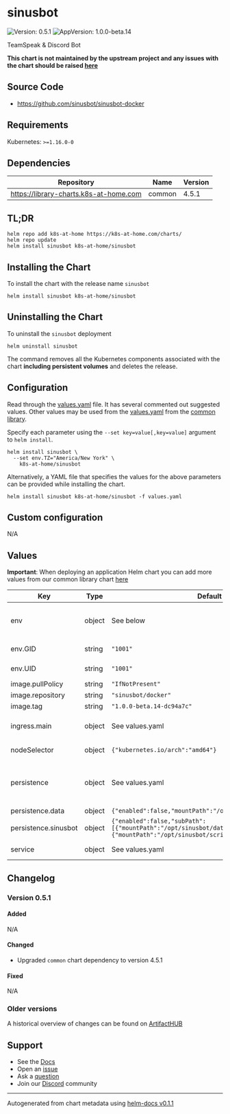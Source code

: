 # sinusbot

![Version: 0.5.1](https://img.shields.io/badge/Version-0.5.1-informational?style=flat-square) ![AppVersion: 1.0.0-beta.14](https://img.shields.io/badge/AppVersion-1.0.0--beta.14-informational?style=flat-square)

TeamSpeak & Discord Bot

**This chart is not maintained by the upstream project and any issues with the chart should be raised [here](https://github.com/k8s-at-home/charts/issues/new/choose)**

## Source Code

* <https://github.com/sinusbot/sinusbot-docker>

## Requirements

Kubernetes: `>=1.16.0-0`

## Dependencies

| Repository | Name | Version |
|------------|------|---------|
| https://library-charts.k8s-at-home.com | common | 4.5.1 |

## TL;DR

```console
helm repo add k8s-at-home https://k8s-at-home.com/charts/
helm repo update
helm install sinusbot k8s-at-home/sinusbot
```

## Installing the Chart

To install the chart with the release name `sinusbot`

```console
helm install sinusbot k8s-at-home/sinusbot
```

## Uninstalling the Chart

To uninstall the `sinusbot` deployment

```console
helm uninstall sinusbot
```

The command removes all the Kubernetes components associated with the chart **including persistent volumes** and deletes the release.

## Configuration

Read through the [values.yaml](./values.yaml) file. It has several commented out suggested values.
Other values may be used from the [values.yaml](https://github.com/k8s-at-home/library-charts/tree/main/charts/stable/common/values.yaml) from the [common library](https://github.com/k8s-at-home/library-charts/tree/main/charts/stable/common).

Specify each parameter using the `--set key=value[,key=value]` argument to `helm install`.

```console
helm install sinusbot \
  --set env.TZ="America/New York" \
    k8s-at-home/sinusbot
```

Alternatively, a YAML file that specifies the values for the above parameters can be provided while installing the chart.

```console
helm install sinusbot k8s-at-home/sinusbot -f values.yaml
```

## Custom configuration

N/A

## Values

**Important**: When deploying an application Helm chart you can add more values from our common library chart [here](https://github.com/k8s-at-home/library-charts/tree/main/charts/stable/common)

| Key | Type | Default | Description |
|-----|------|---------|-------------|
| env | object | See below | environment variables. See more environment variables in the [${CHARTNAME} documentation](https://${CHARTNAME}.org/docs). |
| env.GID | string | `"1001"` | Specify the group ID the application will run as |
| env.UID | string | `"1001"` | Specify the user ID the application will run as |
| image.pullPolicy | string | `"IfNotPresent"` | image pull policy |
| image.repository | string | `"sinusbot/docker"` | image repository |
| image.tag | string | `"1.0.0-beta.14-dc94a7c"` | image tag |
| ingress.main | object | See values.yaml | Enable and configure ingress settings for the chart under this key. |
| nodeSelector | object | `{"kubernetes.io/arch":"amd64"}` | The official SinusBot image is only available for x86_64. |
| persistence | object | See values.yaml | Configure persistence settings for the chart under this key. Choose either -- a single volume for all data or separate volumes for each sub-directory. |
| persistence.data | object | `{"enabled":false,"mountPath":"/opt/sinusbot/data"}` | separate volumes |
| persistence.sinusbot | object | `{"enabled":false,"subPath":[{"mountPath":"/opt/sinusbot/data","path":"data"},{"mountPath":"/opt/sinusbot/scripts","path":"scripts"}]}` | single volume |
| service | object | See values.yaml | Configures service settings for the chart. |

## Changelog

### Version 0.5.1

#### Added

N/A

#### Changed

* Upgraded `common` chart dependency to version 4.5.1

#### Fixed

N/A

### Older versions

A historical overview of changes can be found on [ArtifactHUB](https://artifacthub.io/packages/helm/k8s-at-home/sinusbot?modal=changelog)

## Support

- See the [Docs](https://docs.k8s-at-home.com/our-helm-charts/getting-started/)
- Open an [issue](https://github.com/k8s-at-home/charts/issues/new/choose)
- Ask a [question](https://github.com/k8s-at-home/organization/discussions)
- Join our [Discord](https://discord.gg/sTMX7Vh) community

----------------------------------------------
Autogenerated from chart metadata using [helm-docs v0.1.1](https://github.com/k8s-at-home/helm-docs/releases/v0.1.1)
